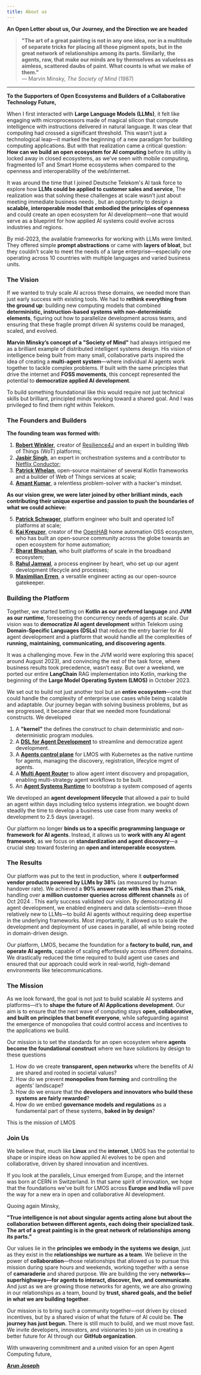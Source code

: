 ```yaml
---
title: About us
---
```


**An Open Letter about us, Our Journey, and the Direction we are headed**

> **"The art of a great painting is not in any one idea, nor in a multitude of separate tricks for placing all those pigment spots, but in the great network of relationships among its parts. Similarly, the agents, raw, that make our minds are by themselves as valueless as aimless, scattered daubs of paint. What counts is what we make of them."**  
> — Marvin Minsky, *The Society of Mind* (1987)

---

**To the Supporters of Open Ecosystems and Builders of a Collaborative Technology Future,**

When I first interacted with **Large Language Models (LLMs)**, it felt like engaging with microprocessors made of magical silicon that compute intelligence with instructions delivered in natural language. It was clear that computing had crossed a significant threshold. This wasn’t just a technological leap—it marked the beginning of a new paradigm for building computing applications. But with that realization came a critical question: **How can we build an open ecosystem for AI computing** before its utility is locked away in closed ecosystems, as we’ve seen with mobile computing, fragmented IoT and Smart Home ecosystems when compared to the openness and interoperability of the web/internet.

It was around the time that I joined Deutsche Telekom's AI task force to explore how **LLMs could be applied to customer sales and service**, The realization was that solving these challenges at scale wasn’t just about meeting immediate business needs , but an opportunity to design a **scalable, interoperable model that embodied the principles of openness** and could create an open ecosystem for AI development—one that would serve as a blueprint for how applied AI systems could evolve across industries and regions.

By mid-2023, the available frameworks for working with LLMs were limited. They offered simple **prompt abstractions** or came with **layers of bloat**, but they couldn’t scale to meet the needs of a large enterprise—especially one operating across 10 countries with multiple languages and varied business units.

### **The Vision**

If we wanted to truly scale AI across these domains, we needed more than just early success with existing tools. We had to **rethink everything from the ground up**: building new computing models that combined **deterministic, instruction-based systems with non-deterministic elements**, figuring out how to parallelize development across teams, and ensuring that these fragile prompt driven AI systems could be managed, scaled, and evolved.

**Marvin Minsky’s concept of a "Society of Mind"** had always intrigued me as a brilliant example of distributed intelligent systems design. His vision of intelligence being built from many small, collaborative parts inspired the idea of creating a **multi-agent system**—where individual AI agents work together to tackle complex problems. If built with the same principles that drive the internet and **FOSS movements**, this concept represented the potential to **democratize applied AI development**.

To build something foundational like this would require not just technical skills but brilliant, principled minds working toward a shared goal. And I was privileged to find them right within Telekom. 

### **The Founders and Builders**


**The founding team was formed with:**

1. [**Robert Winkler**](https://www.linkedin.com/in/robert-winkler-36b69b31a/), creator of [Resilience4J](https://resilience4j.readme.io) and an expert in building Web of Things (WoT) platforms;
2. [**Jasbir Singh**](https://www.linkedin.com/in/jasbir-singh-9135b666/), an expert in orchestration systems and a contributor to [Netflix Conductor](https://github.com/Netflix/conductor);
3. [**Patrick Whelan**](https://www.linkedin.com/in/patrick-whelan-069180b0/), open-source maintainer of several Kotlin frameworks and a builder of Web of Things services at scale;
4. [**Amant Kumar**](https://www.linkedin.com/in/amant-kumar-a7811548/), a relentless problem-solver with a hacker's mindset.

**As our vision grew, we were later joined by other brilliant minds, each contributing their unique expertise and passion to push the boundaries of what we could achieve:**

5. [**Patrick Schwager**](https://link-to-patrick-schwager), platform engineer who built and operated IoT platforms at scale;
6. [**Kai Kreuzer**](https://www.linkedin.com/in/kai-kreuzer-9445294/), creator of the [OpenHAB](http://openHAB.org) home automation OSS ecosystem, who has built an open-source community across the globe towards an open ecosystem for home automation;
7. [**Bharat Bhushan**](https://www.linkedin.com/in/bharat-b-8658b6171/), who built platforms of scale in the broadband ecosystem;
8. [**Rahul Jamwal**](https://www.linkedin.com/in/rahulj111/), a process engineer by heart, who set up our agent development lifecycle and processes;
9. [**Maximilian Erren**](https://www.linkedin.com/in/maximilian-erren-2b3755292/), a versatile engineer acting as our open-source gatekeeper.


### **Building the Platform**

Together, we started betting on **Kotlin as our preferred language** and **JVM as our runtime**, foreseeing the concurrency needs of agents at scale. Our vision was to **democratize AI agent development** within Telekom using **Domain-Specific Languages (DSLs)** that reduce the entry barrier for AI agent development and a platform that would handle all the complexities of **running, maintaining, communicating, and discovering agents**.

It was a challenging move. Few in the JVM world were exploring this space( around August 2023), and convincing the rest of the task force, where business results took precedence, wasn’t easy. But over a weekend, we ported our entire **LangChain** RAG implementation into Kotlin, marking the beginning of the **Large Model Operating System (LMOS)** in October 2023.

We set out to build not just another tool but an **entire ecosystem**—one that could handle the complexity of enterprise use cases while being scalable and adaptable. Our journey began with solving business problems, but as we progressed, it became clear that we needed more foundational constructs.  We developed

1. A **"kernel"** the defines the construct to chain deterministic and non-deterministic program modules.
2. A [**DSL for Agent Development**](https://github.com/lmos-ai/arc) to streamline and democratize agent development.
3. A [**Agents control plane**](https://github.com/lmos-ai/lmos-operator) for LMOS with Kubernetes as the native runtime for agents, managing the discovery, registration, lifecylce mgmt of agents.
4. A [**Multi Agent Router**](https://github.com/lmos-ai/lmos-router) to allow agent intent discovery and propagation, enabling multi-strategy agent workflows to be built.
5. An [**Agent Systems Runtime**](https://github.com/lmos-ai/lmos-runtime) to bootstrap a system composed of agents


We developed an **agent development lifecycle** that allowed a pair to build an agent within days including telco systems integration. we bought down steadily the time to develop a  business use case from many weeks of development to 2.5 days (average).

Our platform no longer **binds us to a specific programming language or framework for AI agents**. Instead, it allows us to **work with any AI agent framework**, as we focus on **standardization and agent discovery**—a crucial step toward fostering an **open and interoperable ecosystem**.

### **The Results**

Our platform was put to the test in production, where it **outperformed vendor products powered by LLMs by 38%** (as measured by human handover rate). We achieved a **90% answer rate with less than 2% risk**, handling over **a million customer queries across different channels** as of Oct 2024 . This early success validated our vision. By democratizing AI agent development, we enabled engineers and data scientists—even those relatively new to LLMs—to build AI agents without requiring deep expertise in the underlying frameworks. Most importantly, it allowed us to scale the development and deployment of use cases in parallel, all while being rooted in domain-driven design.

Our platform, LMOS, became the foundation for a **factory to build, run, and operate AI agents**, capable of scaling effortlessly across different domains. We drastically reduced the time required to build agent use cases and ensured that our approach could work in real-world, high-demand environments like telecommunications.

### **The Mission**

As we look forward, the goal is not just to build scalable AI systems and platforms—it’s to **shape the future of AI Applications development**. Our aim is to ensure that the next wave of computing stays **open, collaborative, and built on principles that benefit everyone**, while safeguarding against the emergence of monopolies that could control access and incentives to the applications we build.

Our mission is to set the standards for an open ecosystem where **agents become the foundational construct** where we have solutions by design to these questions

1. How do we create **transparent, open networks** where the benefits of AI are shared and rooted in societal values?
2. How do we prevent **monopolies from forming** and controlling the agents' landscape?
3. How do we ensure that the **developers and innovators who build these systems are fairly rewarded**?
4. How do we embed **governance models and regulations** as a fundamental part of these systems, **baked in by design**?

This is the mission of LMOS

### **Join Us**

We believe that, much like **Linux** and the **internet**, LMOS has the potential to shape or inspire ideas on  how applied AI evolves to be open and collaborative, driven by shared innovation and incentives.

If you look at the parallels, Linux emerged from Europe, and the internet was born at CERN in Switzerland. In that same spirit of innovation, we hope that the foundations we've built for LMOS across **Europe and India** will pave the way for a new era in open and collaborative AI development.

Quoing again Minsky, 

**"True intelligence is not about singular agents acting alone but about the collaboration between different agents, each doing their specialized task. The art of a great painting is in the great network of relationships among its parts."**

Our values lie in the **principles we embody in the systems we design**, just as they exist in the **relationships we nurture as a team**. We believe in the power of **collaboration**—those relationships that allowed us to pursue this mission during spare hours and weekends, working together with a sense of **camaraderie** and shared purpose. We are building the very **networks—superhighways—for agents to interact, discover, live, and communicate**. And just as we are growing those networks for agents, we are also growing in our relationships as a team, bound by **trust, shared goals, and the belief in what we are building together**.

Our mission is to bring such a community together—not driven by closed incentives, but by a shared vision of what the future of AI could be. **The journey has just begun.** There is still much to build, and we must move fast. We invite developers, innovators, and visionaries to join us in creating a better future for AI through our **GitHub organization**.

With unwavering commitment and a united vision for an open Agent Computing future,

[**Arun Joseph**](https://www.linkedin.com/in/arun-joseph-ab47102a/)